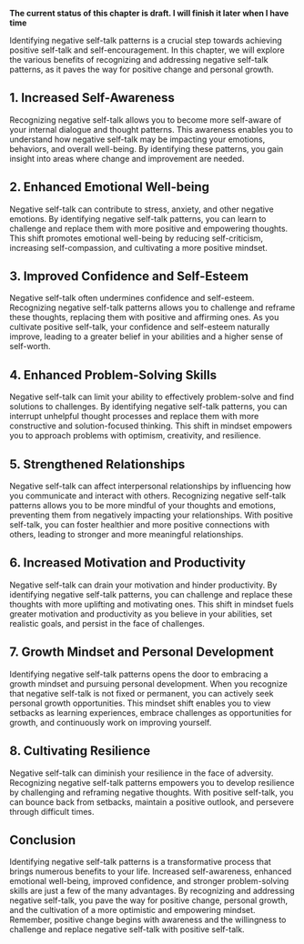 **The current status of this chapter is draft. I will finish it later when I have time**

Identifying negative self-talk patterns is a crucial step towards achieving positive self-talk and self-encouragement. In this chapter, we will explore the various benefits of recognizing and addressing negative self-talk patterns, as it paves the way for positive change and personal growth.

**1. Increased Self-Awareness**
-------------------------------

Recognizing negative self-talk allows you to become more self-aware of your internal dialogue and thought patterns. This awareness enables you to understand how negative self-talk may be impacting your emotions, behaviors, and overall well-being. By identifying these patterns, you gain insight into areas where change and improvement are needed.

**2. Enhanced Emotional Well-being**
------------------------------------

Negative self-talk can contribute to stress, anxiety, and other negative emotions. By identifying negative self-talk patterns, you can learn to challenge and replace them with more positive and empowering thoughts. This shift promotes emotional well-being by reducing self-criticism, increasing self-compassion, and cultivating a more positive mindset.

**3. Improved Confidence and Self-Esteem**
------------------------------------------

Negative self-talk often undermines confidence and self-esteem. Recognizing negative self-talk patterns allows you to challenge and reframe these thoughts, replacing them with positive and affirming ones. As you cultivate positive self-talk, your confidence and self-esteem naturally improve, leading to a greater belief in your abilities and a higher sense of self-worth.

**4. Enhanced Problem-Solving Skills**
--------------------------------------

Negative self-talk can limit your ability to effectively problem-solve and find solutions to challenges. By identifying negative self-talk patterns, you can interrupt unhelpful thought processes and replace them with more constructive and solution-focused thinking. This shift in mindset empowers you to approach problems with optimism, creativity, and resilience.

**5. Strengthened Relationships**
---------------------------------

Negative self-talk can affect interpersonal relationships by influencing how you communicate and interact with others. Recognizing negative self-talk patterns allows you to be more mindful of your thoughts and emotions, preventing them from negatively impacting your relationships. With positive self-talk, you can foster healthier and more positive connections with others, leading to stronger and more meaningful relationships.

**6. Increased Motivation and Productivity**
--------------------------------------------

Negative self-talk can drain your motivation and hinder productivity. By identifying negative self-talk patterns, you can challenge and replace these thoughts with more uplifting and motivating ones. This shift in mindset fuels greater motivation and productivity as you believe in your abilities, set realistic goals, and persist in the face of challenges.

**7. Growth Mindset and Personal Development**
----------------------------------------------

Identifying negative self-talk patterns opens the door to embracing a growth mindset and pursuing personal development. When you recognize that negative self-talk is not fixed or permanent, you can actively seek personal growth opportunities. This mindset shift enables you to view setbacks as learning experiences, embrace challenges as opportunities for growth, and continuously work on improving yourself.

**8. Cultivating Resilience**
-----------------------------

Negative self-talk can diminish your resilience in the face of adversity. Recognizing negative self-talk patterns empowers you to develop resilience by challenging and reframing negative thoughts. With positive self-talk, you can bounce back from setbacks, maintain a positive outlook, and persevere through difficult times.

**Conclusion**
--------------

Identifying negative self-talk patterns is a transformative process that brings numerous benefits to your life. Increased self-awareness, enhanced emotional well-being, improved confidence, and stronger problem-solving skills are just a few of the many advantages. By recognizing and addressing negative self-talk, you pave the way for positive change, personal growth, and the cultivation of a more optimistic and empowering mindset. Remember, positive change begins with awareness and the willingness to challenge and replace negative self-talk with positive self-talk.
